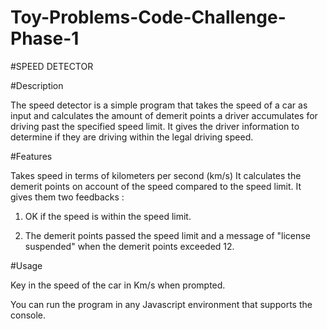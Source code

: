 # Toy-Problems-Code-Challenge-Phase-1
#SPEED DETECTOR

#Description

The speed detector is a simple program that takes the speed of a car as input and calculates the amount of demerit points a 
driver accumulates for driving past the specified speed limit. 
It gives the driver information to determine if they are driving within the legal driving speed.

#Features

Takes speed in terms of kilometers per second (km/s)
It calculates the demerit points on account of the speed compared to the speed limit.
It gives them two feedbacks :
          
 1. OK if the speed is within the speed limit.
                            
2. The demerit points passed the speed limit and a message of "license suspended" when the demerit points exceeded 12.

#Usage 

Key in the speed of the car in Km/s when prompted.

You can run the program in any Javascript environment that supports the console.

                            
